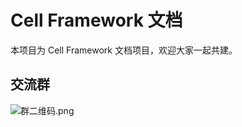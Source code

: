 # Cell Framework 文档

本项目为 Cell Framework 文档项目，欢迎大家一起共建。

## 交流群

![群二维码.png](https://cellbang-lib.oss-cn-hangzhou.aliyuncs.com/%E7%BE%A4%E4%BA%8C%E7%BB%B4%E7%A0%81.png)



